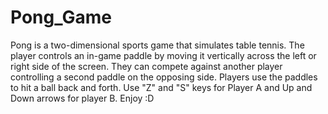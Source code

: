 # Pong_Game
Pong is a two-dimensional sports game that simulates table tennis. The player controls an in-game paddle by moving it vertically across the left or right side of the screen. They can compete against another player controlling a second paddle on the opposing side. Players use the paddles to hit a ball back and forth.
Use "Z" and "S" keys for Player A and Up and Down arrows for player B.
Enjoy :D
